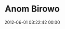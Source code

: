 ---
title: "Anom Birowo"
date: 2012-06-01 03:22:42 00:00
permalink: /anom
twitter: ""
likes: [49,48,731,732,717,582,723,26,423,744]
id: 820
gravatar: "http://www.gravatar.com/avatar/051479f1995e4b3e76e9417ca858ca23"
---